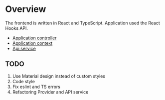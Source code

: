 # Overview

The frontend is written in React and TypeScript. Application used the React Hooks API.

- [Application controller](src/controller/provider.tsx)
- [Application context](src/controller/context.ts)
- [Api service](src/service/api-service.ts)

## TODO

1. Use Material design instead of custom styles
2. Code style
3. Fix eslint and TS errors
4. Refactoring Provider and API service

